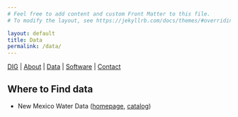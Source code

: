 ```yaml
---
# Feel free to add content and custom Front Matter to this file.
# To modify the layout, see https://jekyllrb.com/docs/themes/#overriding-theme-defaults

layout: default
title: Data
permalink: /data/
---
```


[DIG](/) | [About](/about/) | [Data](/data/) | [Software](/software/) | [Contact](/contact/)

## Where to Find data
- New Mexico Water Data ([homepage](https://newmexicowaterdata.org), [catalog](https://catalog.newmexicowaterdata.org))



